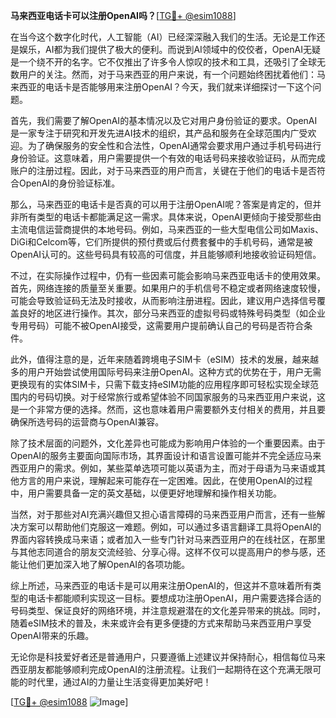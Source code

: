 **马来西亚电话卡可以注册OpenAI吗？**[[TG💪+ @esim1088](https://t.me/s/esim1088)]

在当今这个数字化时代，人工智能（AI）已经深深融入我们的生活。无论是工作还是娱乐，AI都为我们提供了极大的便利。而说到AI领域中的佼佼者，OpenAI无疑是一个绕不开的名字。它不仅推出了许多令人惊叹的技术和工具，还吸引了全球无数用户的关注。然而，对于马来西亚的用户来说，有一个问题始终困扰着他们：马来西亚的电话卡是否能够用来注册OpenAI？今天，我们就来详细探讨一下这个问题。

首先，我们需要了解OpenAI的基本情况以及它对用户身份验证的要求。OpenAI是一家专注于研究和开发先进AI技术的组织，其产品和服务在全球范围内广受欢迎。为了确保服务的安全性和合法性，OpenAI通常会要求用户通过手机号码进行身份验证。这意味着，用户需要提供一个有效的电话号码来接收验证码，从而完成账户的注册过程。因此，对于马来西亚的用户而言，关键在于他们的电话卡是否符合OpenAI的身份验证标准。

那么，马来西亚的电话卡是否真的可以用于注册OpenAI呢？答案是肯定的，但并非所有类型的电话卡都能满足这一需求。具体来说，OpenAI更倾向于接受那些由主流电信运营商提供的本地号码。例如，马来西亚的一些大型电信公司如Maxis、DiGi和Celcom等，它们所提供的预付费或后付费套餐中的手机号码，通常是被OpenAI认可的。这些号码具有较高的可信度，并且能够顺利地接收验证码短信。

不过，在实际操作过程中，仍有一些因素可能会影响马来西亚电话卡的使用效果。首先，网络连接的质量至关重要。如果用户的手机信号不稳定或者网络速度较慢，可能会导致验证码无法及时接收，从而影响注册进程。因此，建议用户选择信号覆盖良好的地区进行操作。其次，部分马来西亚的虚拟号码或特殊号码类型（如企业专用号码）可能不被OpenAI接受，这需要用户提前确认自己的号码是否符合条件。

此外，值得注意的是，近年来随着跨境电子SIM卡（eSIM）技术的发展，越来越多的用户开始尝试使用国际号码来注册OpenAI。这种方式的优势在于，用户无需更换现有的实体SIM卡，只需下载支持eSIM功能的应用程序即可轻松实现全球范围内的号码切换。对于经常旅行或希望体验不同国家服务的马来西亚用户来说，这是一个非常方便的选择。然而，这也意味着用户需要额外支付相关的费用，并且要确保所选号码的运营商与OpenAI兼容。

除了技术层面的问题外，文化差异也可能成为影响用户体验的一个重要因素。由于OpenAI的服务主要面向国际市场，其界面设计和语言设置可能并不完全适应马来西亚用户的需求。例如，某些菜单选项可能以英语为主，而对于母语为马来语或其他方言的用户来说，理解起来可能存在一定困难。因此，在使用OpenAI的过程中，用户需要具备一定的英文基础，以便更好地理解和操作相关功能。

当然，对于那些对AI充满兴趣但又担心语言障碍的马来西亚用户而言，还有一些解决方案可以帮助他们克服这一难题。例如，可以通过多语言翻译工具将OpenAI的界面内容转换成马来语；或者加入一些专门针对马来西亚用户的在线社区，在那里与其他志同道合的朋友交流经验、分享心得。这样不仅可以提高用户的参与感，还能让他们更加深入地了解OpenAI的各项功能。

综上所述，马来西亚的电话卡是可以用来注册OpenAI的，但这并不意味着所有类型的电话卡都能顺利实现这一目标。要想成功注册OpenAI，用户需要选择合适的号码类型、保证良好的网络环境，并注意规避潜在的文化差异带来的挑战。同时，随着eSIM技术的普及，未来或许会有更多便捷的方式来帮助马来西亚用户享受OpenAI带来的乐趣。

无论你是科技爱好者还是普通用户，只要遵循上述建议并保持耐心，相信每位马来西亚朋友都能够顺利完成OpenAI的注册流程。让我们一起期待在这个充满无限可能的时代里，通过AI的力量让生活变得更加美好吧！

[[TG💪+ @esim1088](https://t.me/s/esim1088) ![Image](https://i.postimg.cc/4NQfJmqS/Snipaste-2025-05-13-00-14-12.png)]
